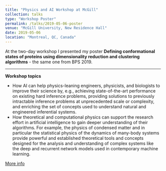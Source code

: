 ```yaml
---
title: "Physics and AI Workshop at McGill"
collection: talks
type: "Workshop Poster"
permalink: /talks/2019-05-06-poster
venue: "McGill University, New Residence Hall"
date: 2019-05-06
location: "Montreal, QC, Canada"
---
```


At the two-day workshop I presented my poster **Defining conformational states of proteins using dimensionality reduction and clustering algorithms** - the same one from BPS 2019.

---

**Workshop topics**
* How AI can help physics-leaning engineers, physicists, and biologists to improve their science by, e.g., achieving state-of-the-art performance on existing hard inference problems, providing solutions to previously intractable inference problems at unprecedented scale or complexity, and enriching the set of concepts used to understand natural and engineered inferential systems.
* How theoretical and computational physics can support the research effort in artificial intelligence to gain deeper understanding of their algorithms. For example, the physics of condensed matter and in particular the statistical physics of the dynamics of many-body systems provide powerful and established theoretical tools and concepts designed for the analysis and understanding of complex systems like the deep and recurrent network models used in contemporary machine learning.

[More info](http://www.physics.mcgill.ca/ai2019/)
